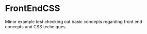 # FrontEndCSS

Minor example test checking out basic concepts regarding front end concepts and CSS techniques. 
